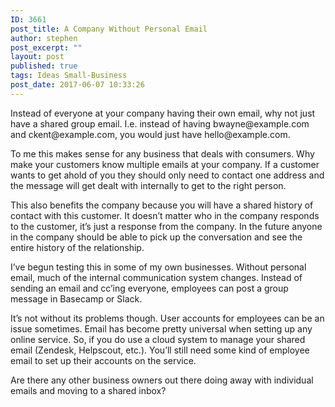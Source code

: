 ```yaml
---
ID: 3661
post_title: A Company Without Personal Email
author: stephen
post_excerpt: ""
layout: post
published: true
tags: Ideas Small-Business
post_date: 2017-06-07 10:33:26
---
```

<p id="c7e1" class="graf graf--p graf-after--h3">Instead of everyone at your company having their own email, why not just have a shared group email. I.e. instead of having bwayne@example.com and ckent@example.com, you would just have hello@example.com.</p>
<p id="bce2" class="graf graf--p graf-after--p">To me this makes sense for any business that deals with consumers. Why make your customers know multiple emails at your company. If a customer wants to get ahold of you they should only need to contact one address and the message will get dealt with internally to get to the right person.</p>
<p id="8d58" class="graf graf--p graf-after--p">This also benefits the company because you will have a shared history of contact with this customer. It doesn’t matter who in the company responds to the customer, it’s just a response from the company. In the future anyone in the company should be able to pick up the conversation and see the entire history of the relationship.</p>
<p id="b2d0" class="graf graf--p graf-after--p">I’ve begun testing this in some of my own businesses. Without personal email, much of the internal communication system changes. Instead of sending an email and cc’ing everyone, employees can post a group message in Basecamp or Slack.</p>
<p id="a8dc" class="graf graf--p graf-after--p">It’s not without its problems though. User accounts for employees can be an issue sometimes. Email has become pretty universal when setting up any online service. So, if you do use a cloud system to manage your shared email (Zendesk, Helpscout, etc.). You’ll still need some kind of employee email to set up their accounts on the service.</p>
<p id="e6c6" class="graf graf--p graf-after--p graf--trailing">Are there any other business owners out there doing away with individual emails and moving to a shared inbox?</p>